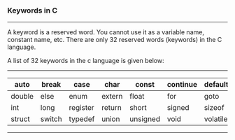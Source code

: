 ### Keywords in C

------


A keyword is a reserved word. You cannot use it as a variable name, constant name, etc. There are only 32 reserved words (keywords) in the C language.

A list of 32 keywords in the c language is given below:

------

| auto|	break|	case|	char|	const|	continue|	default|	do|
|---|----|----|---|----|----|----|----|
|double| 	else 	|enum 	|extern|	float|	for|	goto|	if|
|int 	|long	|register|	return|	short|	signed|	sizeof|	static|
|struct	|switch	|typedef|	union|	unsigned|	void	|volatile|	while|

-------